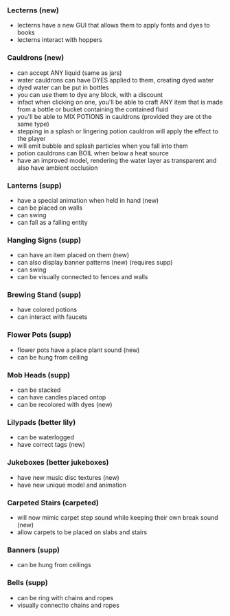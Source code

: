 ### Lecterns (new)
- lecterns have a new GUI that allows them to apply fonts and dyes to books
- lecterns interact with hoppers

### Cauldrons (new)
- can accept ANY liquid (same as jars)
- water cauldrons can have DYES applied to them, creating dyed water
- dyed water can be put in bottles
- you can use them to dye any block, with a discount
- infact when clicking on one, you'll be able to craft ANY item that is made from a bottle or bucket containing the contained fluid
- you'll be able to MIX POTIONS in cauldrons (provided they are ot the same type)
- stepping in a splash or lingering potion cauldron will apply the effect to the player
- will emit bubble and splash particles when you fall into them
- potion cauldrons can BOIL when below a heat source
- have an improved model, rendering the water layer as transparent and also have ambient occlusion

### Lanterns (supp)
- have a special animation when held in hand (new)
- can be placed on walls
- can swing
- can fall as a falling entity

### Hanging Signs (supp)
- can have an item placed on them (new)
- can also display banner patterns (new) (requires supp)
- can swing
- can be visually connected to fences and walls

### Brewing Stand (supp)
- have colored potions
- can interact with faucets

### Flower Pots (supp)
- flower pots have a place plant sound (new)
- can be hung from ceiling

### Mob Heads (supp)
- can be stacked
- can have candles placed ontop
- can be recolored with dyes (new)

### Lilypads (better lily)
- can be waterlogged
- have correct tags (new)

### Jukeboxes (better jukeboxes)
- have new music disc textures (new)
- have new unique model and animation

### Carpeted Stairs (carpeted)
- will now mimic carpet step sound while keeping their own break sound (new)
- allow carpets to be placed on slabs and stairs


### Banners (supp)
- can be hung from ceilings

### Bells (supp)
- can be ring with chains and ropes
- visually connectto chains and ropes
